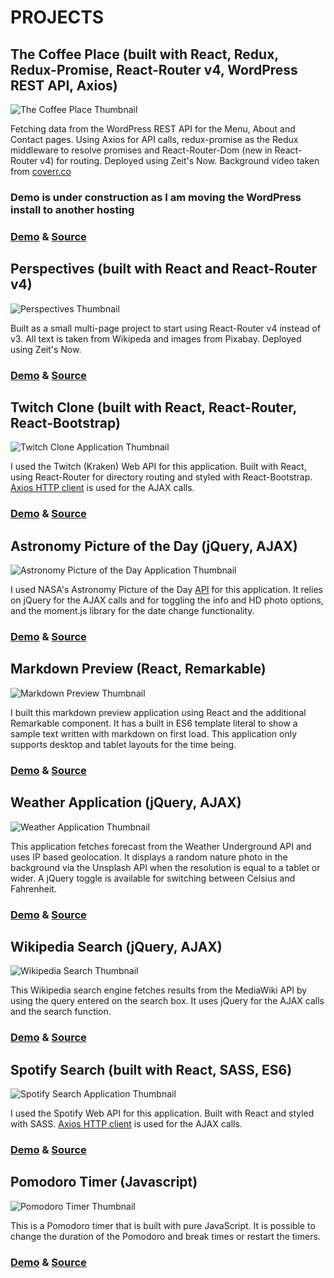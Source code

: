 #  PROJECTS

## The Coffee Place (built with React, Redux, Redux-Promise, React-Router v4, WordPress REST API, Axios) 

![The Coffee Place Thumbnail](./images/the-coffee-place.png)

Fetching data from the WordPress REST API for the Menu, About and Contact pages. Using Axios for API calls, redux-promise as the Redux middleware to resolve promises and React-Router-Dom (new in React-Router v4) for routing. Deployed using Zeit's Now. Background video taken from [coverr.co](https://coverr.co/)

### Demo is under construction as I am moving the WordPress install to another hosting 
### [Demo](https://the-coffee-place-hetzshtewc.now.sh/) & [Source](https://github.com/berraknil/the-coffee-place) 

## Perspectives (built with React and React-Router v4) 

![Perspectives Thumbnail](./images/perspectives.png)

Built as a small multi-page project to start using React-Router v4 instead of v3. All text is taken from Wikipeda and images from Pixabay. Deployed using Zeit's Now.

### [Demo](https://perspectives-fzpyuvmnfh.now.sh/) &  [Source](https://github.com/berraknil/perspectives) 

## Twitch Clone (built with React, React-Router, React-Bootstrap) 

![Twitch Clone Application Thumbnail](./images/twitch.png)

I used the Twitch (Kraken) Web API for this application. Built with React, using React-Router for directory routing and styled with React-Bootstrap. [Axios HTTP client](https://www.npmjs.com/package/axios) is used for the AJAX calls. 

### [Demo](http://twitch-clone.herokuapp.com/) &  [Source](https://www.github.com/berraknil/twitch-clone) 

## Astronomy Picture of the Day (jQuery, AJAX)

![Astronomy Picture of the Day Application Thumbnail](./images/nasa.png)

I used NASA's Astronomy Picture of the Day [API](https://apod.nasa.gov/apod/lib/about_apod.html) for this application. It relies on jQuery for the AJAX calls and for toggling the info and HD photo options, and the moment.js library for the date change functionality.

### [Demo](https://berraknil.github.io/nasa-apod) &  [Source](https://www.github.com/berraknil/nasa-apod) 


## Markdown Preview (React, Remarkable)

![Markdown Preview Thumbnail](./images/markdown.png)

I built this markdown preview application using React and the additional Remarkable component. It has a built in ES6 template literal to show a sample text written with markdown on first load. This application only supports desktop and tablet layouts for the time being.

### [Demo](https://berraknil.github.io/markdown-viewer/) &  [Source](https://www.github.com/berraknil/markdown-viewer)


## Weather Application (jQuery, AJAX)

![Weather Application Thumbnail](./images/weather.png)

This application fetches forecast from the Weather Underground API and uses IP based geolocation. It displays a random nature photo in the background via the Unsplash API when the resolution is equal to a tablet or wider. A jQuery toggle is available for switching between Celsius and Fahrenheit.

### [Demo](https://codepen.io/berrak/full/54326c4b889b853402a56ae0531280bd/) &  [Source](https://www.github.com/berraknil/weather-app) 


## Wikipedia Search (jQuery, AJAX)

![Wikipedia Search Thumbnail](./images/wikipedia.png)

This Wikipedia search engine fetches results from the MediaWiki API by using the query entered on the search box. It uses jQuery for the AJAX calls and the search function.

### [Demo](https://berraknil.github.io/wikipedia-viewer) &  [Source](https://www.github.com/berraknil/wikipedia-viewer) 


## Spotify Search (built with React, SASS, ES6) 

![Spotify Search Application Thumbnail](./images/spotify.png)

I used the Spotify Web API for this application. Built with React and styled with SASS. [Axios HTTP client](https://www.npmjs.com/package/axios) is used for the AJAX calls. 

### [Demo](https://berraknil.github.io/spotify-react) &  [Source](https://www.github.com/berraknil/spotify-react) 

## Pomodoro Timer (Javascript)

![Pomodoro Timer Thumbnail](./images/pomodoro.png)

This is a Pomodoro timer that is built with pure JavaScript. It is possible to change the duration of the Pomodoro and break times or restart the timers.

### [Demo](https://berraknil.github.io/pomodoro-app/) &  [Source](https://www.github.com/berraknil/pomodoro-app)

